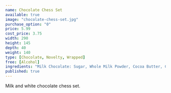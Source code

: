```yaml
---
name: Chocolate Chess Set
available: true
image: "chocolate-chess-set.jpg"
purchase_option: "0"
price: 5.99
cost_price: 3.75
width: 290
height: 145
depth: 40
weight: 140
type: [Chocolate, Novelty, Wrapped]
free: [Alcohol]
ingredients: "Milk Chocolate: Sugar, Whole Milk Powder, Cocoa Butter, Cocoa Mass, Spya Lecithin, Vanilla. White Chocolate: Sugar Cocoa Butter, Whole Milk Powder, Soya Lecithin, Vanilla. Milk Chocolate Contains: Cocoa Solids 31%, Milk Solids 20%. May contain nut traces."
published: true
---
```

Milk and white chocolate chess set.